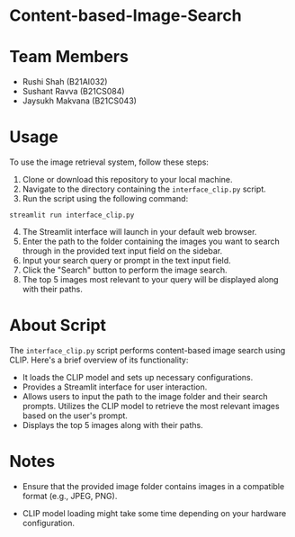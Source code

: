 # Content-based-Image-Search

# Team Members

- Rushi Shah (B21AI032)
- Sushant Ravva (B21CS084)
- Jaysukh Makvana (B21CS043)

# Usage

To use the image retrieval system, follow these steps:

1. Clone or download this repository to your local machine.
2. Navigate to the directory containing the `interface_clip.py` script.
3. Run the script using the following command:

```
streamlit run interface_clip.py
```

4. The Streamlit interface will launch in your default web browser.
5. Enter the path to the folder containing the images you want to search through in the provided text input field on the sidebar.
6. Input your search query or prompt in the text input field.
7. Click the "Search" button to perform the image search.
8. The top 5 images most relevant to your query will be displayed along with their paths.

# About Script

The `interface_clip.py` script performs content-based image search using CLIP. Here's a brief overview of its functionality:

- It loads the CLIP model and sets up necessary configurations.
- Provides a Streamlit interface for user interaction.
- Allows users to input the path to the image folder and their search prompts.
  Utilizes the CLIP model to retrieve the most relevant images based on the user's prompt.
- Displays the top 5 images along with their paths.

# Notes

- Ensure that the provided image folder contains images in a compatible format (e.g., JPEG, PNG).

- CLIP model loading might take some time depending on your hardware configuration.
